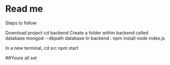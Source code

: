 # Read me

Steps to follow

Download project
cd backend
Create a folder within backend called database
mongod --dbpath database
In backend : npm install
node index.js

In a new terminal, cd src
npm start

##Youre all set

